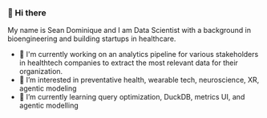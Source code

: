 ### 👋 Hi there

My name is Sean Dominique and I am Data Scientist with a background in bioengineering and building startups in healthcare.

- 🔭 I'm currently working on an analytics pipeline for various stakeholders in healthtech companies to extract the most relevant data for their organization.
- 🧬 I’m interested in preventative health, wearable tech, neuroscience, XR, agentic modeling
- 🌱 I’m currently learning query optimization, DuckDB, metrics UI, and agentic modelling

<!---
SeanDominique/SeanDominique is a ✨ special ✨ repository because its `README.md` (this file) appears on your GitHub profile.
You can click the Preview link to take a look at your changes.
--->
